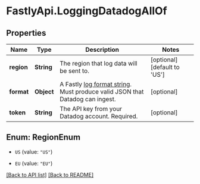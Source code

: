 # FastlyApi.LoggingDatadogAllOf

## Properties

Name | Type | Description | Notes
------------ | ------------- | ------------- | -------------
**region** | **String** | The region that log data will be sent to. | [optional] [default to &#39;US&#39;]
**format** | **Object** | A Fastly [log format string](https://docs.fastly.com/en/guides/custom-log-formats). Must produce valid JSON that Datadog can ingest.  | [optional] 
**token** | **String** | The API key from your Datadog account. Required. | [optional] 



## Enum: RegionEnum


* `US` (value: `"US"`)

* `EU` (value: `"EU"`)





[[Back to API list]](../../README.md#endpoints) [[Back to README]](../../README.md)
